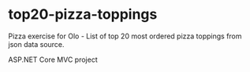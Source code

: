 # top20-pizza-toppings
Pizza exercise for Olo - List of top 20 most ordered pizza toppings from json data source.

ASP.NET Core MVC project

